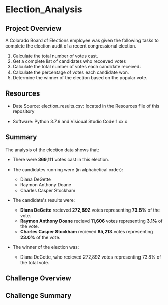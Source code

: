# Election_Analysis

## Project Overview
A Colorado Board of Elections employee was given the following tasks to complete the election audit of a recent congressional election.

1. Calculate the total number of votes cast.
2. Get a complete list of candidates who recoeved votes
3. Calculate the total number of votes each candidate received.
4. Calculate the percentage of votes each candidate won.
5. Determine the winner of the election based on the popular vote.  
  
## Resources
* Date Source: election_results.csv: located in the Resources file of this repository

* Software: Python 3.7.6 and Visioual Studio Code 1.xx.x

## Summary
The analysis of the election data shows that:

* There were **369,111** votes cast in this election.
 
* The candidates running were (in alphabetical order):
	* Diana DeGette
	* Raymon Anthony Doane
	* Charles Casper Stockham
* The candidate's results were:
	* **Diana DeGette** recieved **272,892** votes representing **73.8%** of the vote.
	* **Raymon Anthony Doane** recievd **11,606** votes representing **3.1%** of the vote. 
	* **Charles Casper Stockham** recieved **85,213** votes representing **23.0%** of the vote.

* The winner of the election was: 
	* Diana DeGette, who recieved 272,892 votes representing 73.8% of the total vote.

## Challenge Overview

## Challenge Summary

 
